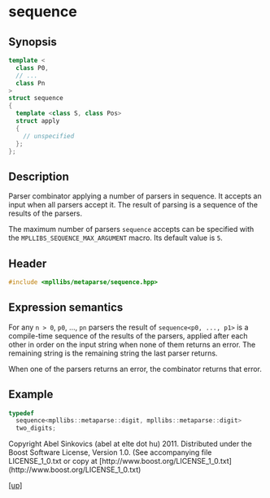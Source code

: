 # sequence

## Synopsis

```cpp
template <
  class P0,
  // ...
  class Pn
>
struct sequence
{
  template <class S, class Pos>
  struct apply
  {
    // unspecified
  };
};
```

## Description

Parser combinator applying a number of parsers in sequence. It accepts an input
when all parsers accept it. The result of parsing is a sequence of the results
of the parsers.

The maximum number of parsers `sequence` accepts can be specified with the
`MPLLIBS_SEQUENCE_MAX_ARGUMENT` macro. Its default value is `5`.

## Header

```cpp
#include <mpllibs/metaparse/sequence.hpp>
```

## Expression semantics

For any `n > 0`, `p0`, ..., `pn` parsers the result of `sequence<p0, ..., p1>`
is a compile-time sequence of the results of the parsers, applied after each
other in order on the input string when none of them returns an error.
The remaining string is the remaining string the last parser returns.

When one of the parsers returns an error, the combinator returns that error.

## Example

```cpp
typedef
  sequence<mpllibs::metaparse::digit, mpllibs::metaparse::digit>
  two_digits;
```

<p class="copyright">
Copyright Abel Sinkovics (abel at elte dot hu) 2011.
Distributed under the Boost Software License, Version 1.0.
(See accompanying file LICENSE_1_0.txt or copy at
[http://www.boost.org/LICENSE_1_0.txt](http://www.boost.org/LICENSE_1_0.txt)
</p>

[[up]](reference.html)


